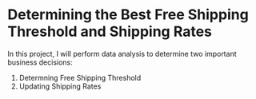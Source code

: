 # Determining the Best Free Shipping Threshold and Shipping Rates

In this project, I will perform data analysis to determine two important business decisions: 

1. Determning Free Shipping Threshold
2. Updating Shipping Rates
